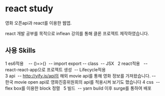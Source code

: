 # react study
영화 오픈api과 react를 이용한 웹앱.

react 개발 공부를 목적으로 inflean 강의를 통해 클론 프로젝트 제작하였습니다. 


## 사용 Skills
1 es6적용   
  -- ()=>{}
  -- import export
  -- class
  -- JSX   
2 react적용  
  -- react-react-app으로 프로젝트 생성
  -- Lifecycle적용  
3 api
  -- http://yify.is/api의 해외 movie api를 통해 영화 정보를 가져왔습니다.
  -- 한국 movie open api로 영화진흥위원회의 api를 적용시켜 보기도 했습니다
4 css
  -- flex box를 이용한 block 정렬  
5 빌드
  -- yarn build 이후 surge를 통하여 배포 
  

 
